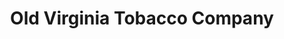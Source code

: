---
title: "Old Virginia Tobacco Company"
url: /falls-church/old-virginia-tobacco-company/
shop: tobacco
---